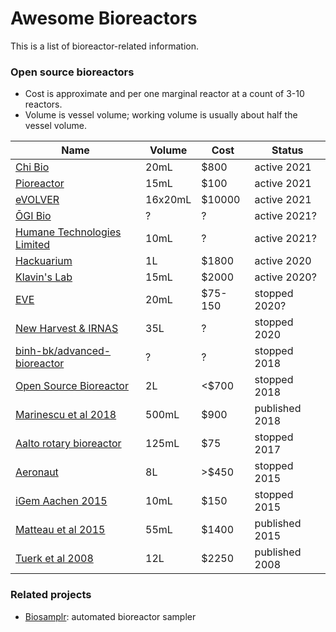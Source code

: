 # Awesome Bioreactors

This is a list of bioreactor-related information.



### Open source bioreactors

* Cost is approximate and per one marginal reactor at a count of 3-10 reactors.
* Volume is vessel volume; working volume is usually about half the vessel volume.


| Name                                                                                            | Volume  | Cost    | Status         |
| ----------------------------------------------------------------------------------------------- | ------- | ------- | -------------- |
| [Chi Bio](https://chi.bio/)                                                                     | 20mL    | $800    | active 2021    |
| [Pioreactor](https://pioreactor.com/)                                                           | 15mL    | $100    | active 2021    |
| [eVOLVER](https://www.fynchbio.com/)                                                            | 16x20mL | $10000  | active 2021    |
| [ŌGI Bio](https://www.ogibio.com/)                                                              | ?       | ?       | active 2021?   |
| [Humane Technologies Limited](https://www.humanetechnologies.co.uk/)                            | 10mL    | ?       | active 2021?   |
| [Hackuarium](https://hackuarium.github.io/bioreactor/)                                          | 1L      | $1800   | active 2020    |
| [Klavin's Lab](https://depts.washington.edu/soslab/turbidostat/pmwiki/pmwiki.php?n=Main.About)  | 15mL    | $2000   | active 2020?   |
| [EVE](https://github.com/vishhvaan/eve-pi)                                                      | 20mL    | $75-150 | stopped 2020?  |
| [New Harvest & IRNAS](https://github.com/symbiolab/NewHarvest-modular-bioreactor)               | 35L     | ?       | stopped 2020   |
| [binh-bk/advanced-bioreactor](https://github.com/binh-bk/advanced-bioreactor)                   | ?       | ?       | stopped 2018   |
| [Open Source Bioreactor](https://openbioeconomy.org/projects/open-source-bioreactor/)           | 2L      | <$700   | stopped 2018   |
| [Marinescu et al 2018](https://peerj.com/preprints/27150.pdf)                                   | 500mL   | $900    | published 2018 |
| [Aalto rotary bioreactor](https://wiki.aalto.fi/display/MechP/Bioreactor+0.1)                   | 125mL   | $75     | stopped 2017   |
| [Aeronaut](https://sites.google.com/site/opensourcebioreactor/)                                 | 8L      | >$450   | stopped 2015   |
| [iGem Aachen 2015](http://2015.igem.org/Team:Aachen/Lab/Bioreactor/Hardware)                    | 10mL    | $150    | stopped 2015   |
| [Matteau et al 2015](https://journals.plos.org/plosone/article?id=10.1371/journal.pone.0133384) | 55mL    | $1400   | published 2015 |
| [Tuerk et al 2008](https://pubmed.ncbi.nlm.nih.gov/18687068/)                                   | 12L     | $2250   | published 2008 |


### Related projects
* [Biosamplr](https://github.com/DukeLynchLab/BioSamplr): automated bioreactor sampler




